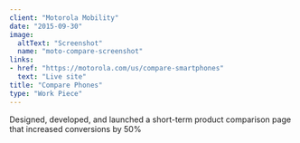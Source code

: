 ```yaml
---
client: "Motorola Mobility"
date: "2015-09-30"
image:
  altText: "Screenshot"
  name: "moto-compare-screenshot"
links:
- href: "https://motorola.com/us/compare-smartphones"
  text: "Live site"
title: "Compare Phones"
type: "Work Piece"
---
```


Designed, developed, and launched a short-term product comparison page that increased conversions by 50%
